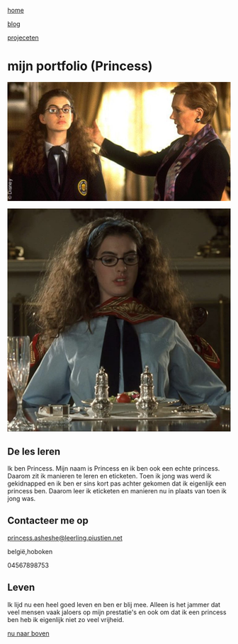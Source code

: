 [home](portfolio.md)

[blog](blog.md)

[projeceten](projecten.md)

# mijn portfolio (Princess)

![princess die een rechte rug probeert te behouden](../afbeeldingen%20project/princess.jpg)

![princess die manieren zit te leren.](../afbeeldingen%20project/princess%20eticketen.jpg)

## De les leren

Ik ben Princess. Mijn naam is Princess en ik ben ook een echte princess. Daarom zit ik manieren te leren en eticketen. Toen ik jong was werd ik gekidnapped en ik ben er sins kort pas achter gekomen dat ik eigenlijk een princess ben. Daarom leer ik eticketen en manieren nu in plaats van toen ik jong was.

## Contacteer me op


princess.asheshe@leerling.piustien.net


belgië,hoboken


04567898753

## Leven

Ik lijd nu een heel goed leven en ben er blij mee. Alleen is het jammer dat veel mensen vaak jaloers op mijn prestatie's en ook om dat ik een princess ben heb ik eigenlijk niet zo veel vrijheid.


[nu naar boven](portfolio.md)


